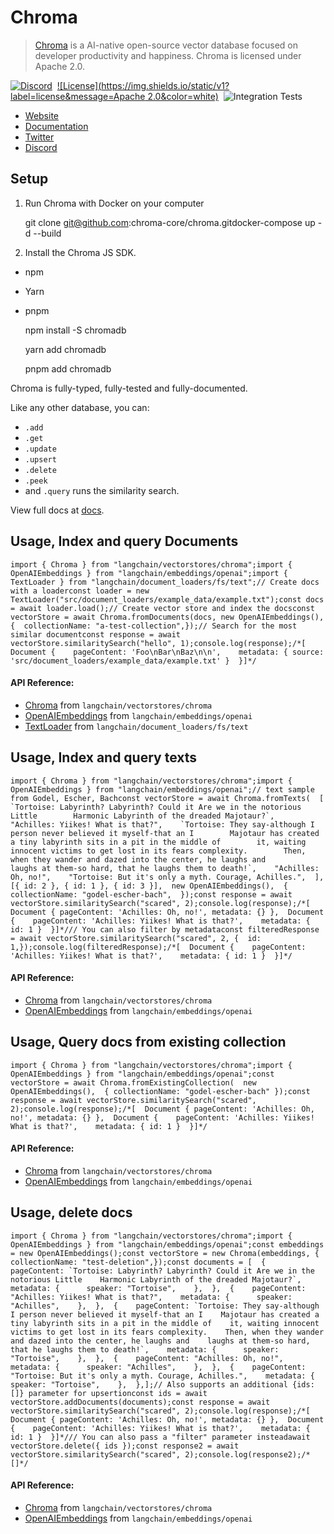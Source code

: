 Chroma
======

> [Chroma](https://docs.trychroma.com/getting-started) is a AI-native open-source vector database focused on developer productivity and happiness. Chroma is licensed under Apache 2.0.

[![Discord](https://img.shields.io/discord/1073293645303795742)](https://discord.gg/MMeYNTmh3x)  [![License](https://img.shields.io/static/v1?label=license&message=Apache 2.0&color=white)](https://github.com/chroma-core/chroma/blob/master/LICENSE)  ![Integration Tests](https://github.com/chroma-core/chroma/actions/workflows/chroma-integration-test.yml/badge.svg?branch=main)

*   [Website](https://www.trychroma.com/)
*   [Documentation](https://docs.trychroma.com/)
*   [Twitter](https://twitter.com/trychroma)
*   [Discord](https://discord.gg/MMeYNTmh3x)

Setup[​](#setup "Direct link to Setup")
---------------------------------------

1.  Run Chroma with Docker on your computer

    git clone git@github.com:chroma-core/chroma.gitdocker-compose up -d --build

2.  Install the Chroma JS SDK.

*   npm
*   Yarn
*   pnpm

    npm install -S chromadb

    yarn add chromadb

    pnpm add chromadb

Chroma is fully-typed, fully-tested and fully-documented.

Like any other database, you can:

*   `.add`
*   `.get`
*   `.update`
*   `.upsert`
*   `.delete`
*   `.peek`
*   and `.query` runs the similarity search.

View full docs at [docs](https://docs.trychroma.com/js_reference/Collection).

Usage, Index and query Documents[​](#usage-index-and-query-documents "Direct link to Usage, Index and query Documents")
-----------------------------------------------------------------------------------------------------------------------

    import { Chroma } from "langchain/vectorstores/chroma";import { OpenAIEmbeddings } from "langchain/embeddings/openai";import { TextLoader } from "langchain/document_loaders/fs/text";// Create docs with a loaderconst loader = new TextLoader("src/document_loaders/example_data/example.txt");const docs = await loader.load();// Create vector store and index the docsconst vectorStore = await Chroma.fromDocuments(docs, new OpenAIEmbeddings(), {  collectionName: "a-test-collection",});// Search for the most similar documentconst response = await vectorStore.similaritySearch("hello", 1);console.log(response);/*[  Document {    pageContent: 'Foo\nBar\nBaz\n\n',    metadata: { source: 'src/document_loaders/example_data/example.txt' }  }]*/

#### API Reference:

*   [Chroma](/docs/api/vectorstores_chroma/classes/Chroma) from `langchain/vectorstores/chroma`
*   [OpenAIEmbeddings](/docs/api/embeddings_openai/classes/OpenAIEmbeddings) from `langchain/embeddings/openai`
*   [TextLoader](/docs/api/document_loaders_fs_text/classes/TextLoader) from `langchain/document_loaders/fs/text`

Usage, Index and query texts[​](#usage-index-and-query-texts "Direct link to Usage, Index and query texts")
-----------------------------------------------------------------------------------------------------------

    import { Chroma } from "langchain/vectorstores/chroma";import { OpenAIEmbeddings } from "langchain/embeddings/openai";// text sample from Godel, Escher, Bachconst vectorStore = await Chroma.fromTexts(  [    `Tortoise: Labyrinth? Labyrinth? Could it Are we in the notorious Little        Harmonic Labyrinth of the dreaded Majotaur?`,    "Achilles: Yiikes! What is that?",    `Tortoise: They say-although I person never believed it myself-that an I        Majotaur has created a tiny labyrinth sits in a pit in the middle of        it, waiting innocent victims to get lost in its fears complexity.        Then, when they wander and dazed into the center, he laughs and        laughs at them-so hard, that he laughs them to death!`,    "Achilles: Oh, no!",    "Tortoise: But it's only a myth. Courage, Achilles.",  ],  [{ id: 2 }, { id: 1 }, { id: 3 }],  new OpenAIEmbeddings(),  {    collectionName: "godel-escher-bach",  });const response = await vectorStore.similaritySearch("scared", 2);console.log(response);/*[  Document { pageContent: 'Achilles: Oh, no!', metadata: {} },  Document {    pageContent: 'Achilles: Yiikes! What is that?',    metadata: { id: 1 }  }]*/// You can also filter by metadataconst filteredResponse = await vectorStore.similaritySearch("scared", 2, {  id: 1,});console.log(filteredResponse);/*[  Document {    pageContent: 'Achilles: Yiikes! What is that?',    metadata: { id: 1 }  }]*/

#### API Reference:

*   [Chroma](/docs/api/vectorstores_chroma/classes/Chroma) from `langchain/vectorstores/chroma`
*   [OpenAIEmbeddings](/docs/api/embeddings_openai/classes/OpenAIEmbeddings) from `langchain/embeddings/openai`

Usage, Query docs from existing collection[​](#usage-query-docs-from-existing-collection "Direct link to Usage, Query docs from existing collection")
-----------------------------------------------------------------------------------------------------------------------------------------------------

    import { Chroma } from "langchain/vectorstores/chroma";import { OpenAIEmbeddings } from "langchain/embeddings/openai";const vectorStore = await Chroma.fromExistingCollection(  new OpenAIEmbeddings(),  { collectionName: "godel-escher-bach" });const response = await vectorStore.similaritySearch("scared", 2);console.log(response);/*[  Document { pageContent: 'Achilles: Oh, no!', metadata: {} },  Document {    pageContent: 'Achilles: Yiikes! What is that?',    metadata: { id: 1 }  }]*/

#### API Reference:

*   [Chroma](/docs/api/vectorstores_chroma/classes/Chroma) from `langchain/vectorstores/chroma`
*   [OpenAIEmbeddings](/docs/api/embeddings_openai/classes/OpenAIEmbeddings) from `langchain/embeddings/openai`

Usage, delete docs[​](#usage-delete-docs "Direct link to Usage, delete docs")
-----------------------------------------------------------------------------

    import { Chroma } from "langchain/vectorstores/chroma";import { OpenAIEmbeddings } from "langchain/embeddings/openai";const embeddings = new OpenAIEmbeddings();const vectorStore = new Chroma(embeddings, {  collectionName: "test-deletion",});const documents = [  {    pageContent: `Tortoise: Labyrinth? Labyrinth? Could it Are we in the notorious Little    Harmonic Labyrinth of the dreaded Majotaur?`,    metadata: {      speaker: "Tortoise",    },  },  {    pageContent: "Achilles: Yiikes! What is that?",    metadata: {      speaker: "Achilles",    },  },  {    pageContent: `Tortoise: They say-although I person never believed it myself-that an I    Majotaur has created a tiny labyrinth sits in a pit in the middle of    it, waiting innocent victims to get lost in its fears complexity.    Then, when they wander and dazed into the center, he laughs and    laughs at them-so hard, that he laughs them to death!`,    metadata: {      speaker: "Tortoise",    },  },  {    pageContent: "Achilles: Oh, no!",    metadata: {      speaker: "Achilles",    },  },  {    pageContent: "Tortoise: But it's only a myth. Courage, Achilles.",    metadata: {      speaker: "Tortoise",    },  },];// Also supports an additional {ids: []} parameter for upsertionconst ids = await vectorStore.addDocuments(documents);const response = await vectorStore.similaritySearch("scared", 2);console.log(response);/*[  Document { pageContent: 'Achilles: Oh, no!', metadata: {} },  Document {    pageContent: 'Achilles: Yiikes! What is that?',    metadata: { id: 1 }  }]*/// You can also pass a "filter" parameter insteadawait vectorStore.delete({ ids });const response2 = await vectorStore.similaritySearch("scared", 2);console.log(response2);/*  []*/

#### API Reference:

*   [Chroma](/docs/api/vectorstores_chroma/classes/Chroma) from `langchain/vectorstores/chroma`
*   [OpenAIEmbeddings](/docs/api/embeddings_openai/classes/OpenAIEmbeddings) from `langchain/embeddings/openai`
